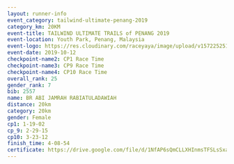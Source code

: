 ```yaml
---
layout: runner-info 
event_category: tailwind-ultimate-penang-2019 
category_km: 20KM 
event-title: TAILWIND ULTIMATE TRAILS of PENANG 2019 
event-location: Youth Park, Penang, Malaysia 
event-logo: https://res.cloudinary.com/raceyaya/image/upload/v1572252513/logo/utop-2019_h9tzys.jpg 
event-date: 2019-10-12 
checkpoint-name2: CP1 Race Time 
checkpoint-name3: CP9 Race Time 
checkpoint-name4: CP10 Race Time 
overall_rank: 25
gender_rank: 7
bib: 2557
name: BR ABI JAMRAH RABIATULADAWIAH
distance: 20km
category: 20km
gender: Female
cp1: 1-19-02
cp_9: 2-29-15
cp10: 3-23-12
finish_time: 4-08-54
certificate: https://drive.google.com/file/d/1NfAP6sQmCLLXHInmsTFSLsSxa4L0Sq4e/view?usp=sharing
---
```

